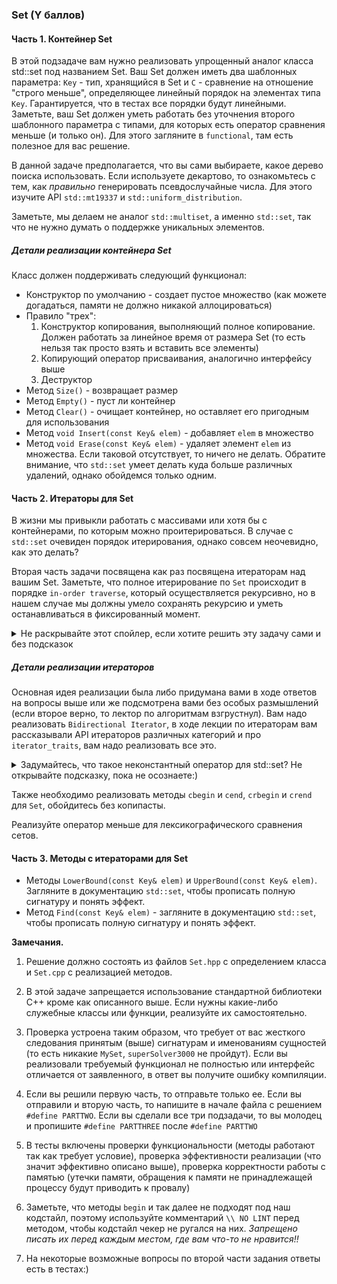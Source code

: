 ### Set (Y баллов)

#### Часть 1. Контейнер Set

В этой подзадаче вам нужно реализовать упрощенный аналог класса std::set под названием Set. Ваш Set должен иметь два шаблонных параметра: `Key` - тип, хранящийся в Set и `C` - сравнение на отношение "строго меньше", определяющее линейный порядок на элементах типа `Key`. 
Гарантируется, что в тестах все порядки будут линейными. Заметьте, ваш Set должен уметь работать без уточнения второго шаблонного параметра с типами, для которых есть оператор сравнения меньше (и только он). Для этого загляните в `functional`, там есть полезное для вас решение.

В данной задаче предполагается, что вы сами выбираете, какое дерево поиска использовать. Если используете декартово, то ознакомьтесь с тем, как _правильно_ генерировать псевдослучайные числа. Для этого изучите API `std::mt19337` и `std::uniform_distribution`.

Заметьте, мы делаем не аналог `std::multiset`, а именно `std::set`, так что не нужно думать о поддержке уникальных элементов.

##### Детали реализации контейнера Set

Класс должен поддерживать следующий функционал:
* Конструктор по умолчанию - создает пустое множество (как можете догадаться, памяти не должно никакой аллоцироваться)
* Правило "трех":
    1. Конструктор копирования, выполняющий полное копирование. Должен работать за линейное время от размера Set (то есть нельзя так просто взять и вставить все элементы)
    2. Копирующий оператор присваивания, аналогично интерфейсу выше
    3. Деструктор
* Метод `Size()` - возвращает размер
* Метод `Empty()` - пуст ли контейнер
* Метод `Clear()` - очищает контейнер, но оставляет его пригодным для использования
* Метод `void Insert(const Key& elem)` - добавляет `elem` в множество
* Метод `void Erase(const Key& elem)` - удаляет элемент `elem` из множества. Если таковой отсутствует, то ничего не делать. Обратите внимание, что `std::set` умеет делать куда больше различных удалений, однако обойдемся только одним.
  
#### Часть 2. Итераторы для Set

В жизни мы привыкли работать с массивами или хотя бы с контейнерами, по которым можно проитерироваться. В случае с `std::set` очевиден порядок итерирования, однако совсем неочевидно, как это делать?

Вторая часть задачи посвящена как раз посвящена итераторам над вашим Set. Заметьте, что полное итерирование по `Set` происходит в порядке `in-order traverse`, который осуществляется рекурсивно, 
но в нашем случае мы должны умело сохранять рекурсию и уметь останавливаться в фиксированный момент. 
<details>
  <summary>Не раскрывайте этот спойлер, если хотите решить эту задачу сами и без подсказок</summary>
  Для этого вам придется моделировать стек вызова рекурсии. Он хранит, откуда вы запустились и куда шли. В вашем же
  случае совсем необязательно помнить "адреса возврата", достаточно помнить, в каком порядке вы обходили ваше дерево. Для поддержки "порядка обхода" используйте std::stack с типом State, где State - ваш самописный
  тип для хранения направления обхода (использовать bool в данном контексте запрещено, так как это неинформативно). Возможно вам хватит не структуры, а enum.
</details>

##### Детали реализации итераторов

Основная идея реализации была либо придумана вами в ходе ответов на вопросы выше или же подсмотрена вами без особых размышлений (если второе верно, то лектор по алгоритмам взгрустнул).
Вам надо реализовать `Bidirectional Iterator`, в ходе лекции по итераторам вам рассказывали API итераторов различных категорий и про `iterator_traits`, вам надо реализовать все это.

<details>
  <summary>Задумайтесь, что такое неконстантный оператор для std::set? Не открывайте подсказку, пока не осознаете:)</summary>
  Допустим у нас итератор на какой-то узел в дереве и мы меняем под ним значение. Как действовать в этом случае? Перестраивать заново дерево за линейное (или того хуже) время?
  Непозволительно долго. Удалять старый элемент и вставлять его новое значение? Тогда все имеющиеся итераторы мгновенно инвалидируются, что тоже непозволительная роскошь. Поэтому
  решим проблему, как ее решили в std::set. Неконстантные итераторы отсутствуют, но не как класс, а как явление. Задумайтесь о смысле этой фразы.
</details>

Также необходимо реализовать методы `cbegin` и `cend`, `crbegin` и `crend` для `Set`, обойдитесь без копипасты.

Реализуйте оператор меньше для лексикографического сравнения сетов.

#### Часть 3. Методы с итераторами для Set

* Методы `LowerBound(const Key& elem)` и `UpperBound(const Key& elem)`. Загляните в документацию `std::set`, чтобы прописать полную сигнатуру и понять эффект.
* Метод `Find(const Key& elem)` - загляните в документацию `std::set`, чтобы прописать полную сигнатуру и понять эффект.

**Замечания.**

1. Решение должно состоять из файлов `Set.hpp` с определением класса и `Set.cpp` с реализацией методов.

2. В этой задаче запрещается использование стандартной библиотеки C++ кроме как описанного выше. Если нужны какие-либо служебные классы или функции, реализуйте их самостоятельно.

3. Проверка устроена таким образом, что требует от вас жесткого следования принятым (выше) сигнатурам и именованиям сущностей (то есть никакие `MySet`, `superSolver3000` не пройдут). Если вы реализовали требуемый функционал не полностью или интерфейс отличается от заявленного, в ответ вы получите ошибку компиляции.

4. Если вы решили первую часть, то отправьте только ее. Если вы отправили и вторую часть, то напишите в начале файла с решением `#define PARTTWO`. Если вы сделали все три подзадачи, то вы молодец и пропишите `#define PARTTHREE` после `#define PARTTWO`

5. В тесты включены проверки функциональности (методы работают так как требует условие), проверка эффективности реализации (что значит эффективно описано выше), проверка корректности работы с памятью (утечки памяти, обращения к памяти не принадлежащей процессу будут приводить к провалу)

6. Заметьте, что методы `begin` и так далее не подходят под наш кодстайл, поэтому используйте комментарий `\\ NO LINT` перед методом, чтобы кодстайл чекер не ругался на них. *Запрещено писать их перед каждым местом, где вам что-то не нравится!!*

7. На некоторые возможные вопросы по второй части задания ответы есть в тестах:)